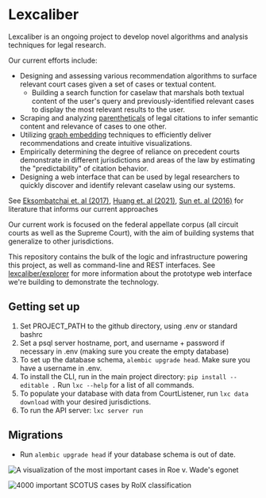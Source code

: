 # Lexcaliber

Lexcaliber is an ongoing project to develop novel algorithms and analysis techniques for legal research.

Our current efforts include:
- Designing and assessing various recommendation algorithms to surface relevant court cases given a set of cases or textual content.
  - Building a search function for caselaw that marshals both textual content of the user's query and previously-identified relevant cases to display the most relevant results to the user.
- Scraping and analyzing [parentheticals](https://www.law.georgetown.edu/wp-content/uploads/2018/07/Parentheticals-Bluebook-Handout-Revision-Karl-Bock-2016.pdf) of legal citations to infer semantic content and relevance of cases to one other.
- Utilizing [graph embedding](https://en.wikipedia.org/wiki/Knowledge_graph_embedding) techniques to efficiently deliver recommendations and create intuitive visualizations.
- Empirically determining the degree of reliance on precedent  courts demonstrate in different jurisdictions and areas of the law by estimating the "predictability" of citation behavior.
- Designing a web interface that can be used by legal researchers to quickly discover and identify relevant caselaw using our systems.

See [Eksombatchai et. al (2017)](https://arxiv.org/abs/1711.07601), [Huang et. al (2021)](https://arxiv.org/abs/2106.10776), [Sun et. al (2016)](https://arxiv.org/pdf/1610.02906.pdf) for literature that informs our current approaches

Our current work is focused on the federal appellate corpus (all circuit courts as well as the Supreme Court), with the aim of building systems that generalize to other jurisdictions.

This repository contains the bulk of the logic and infrastructure powering this project, as well as command-line and REST interfaces. See [lexcaliber/explorer](https://github.com/lexcaliber/explorer) for more information about the prototype web interface we're building to demonstrate the technology.


## Getting set up

1. Set PROJECT_PATH to the github directory, using .env or standard bashrc
2. Set a psql server hostname, port, and username + password if necessary in .env (making sure you create the empty database)
3. To set up the database schema, `alembic upgrade head`. Make sure you have a username in .env.
4. To install the CLI, run in the main project directory: `pip install --editable .` Run `lxc --help` for a list of all commands.
5. To populate your database with data from CourtListener, run `lxc data download` with your desired jurisdictions.
6. To run the API server: `lxc server run`

## Migrations
- Run `alembic upgrade head` if your database schema is out of date.

![A visualization of the most important cases in Roe v. Wade's egonet](output/ego-plot.png)

![4000 important SCOTUS cases by RolX classification](output/important-cases-plot.png)
